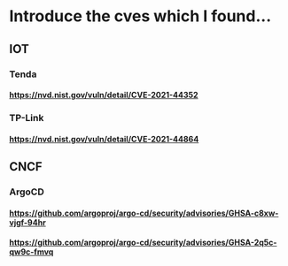 # Introduce the cves which I found... 

## IOT
### Tenda
#### https://nvd.nist.gov/vuln/detail/CVE-2021-44352

### TP-Link
#### https://nvd.nist.gov/vuln/detail/CVE-2021-44864

## CNCF
### ArgoCD
#### https://github.com/argoproj/argo-cd/security/advisories/GHSA-c8xw-vjgf-94hr
#### https://github.com/argoproj/argo-cd/security/advisories/GHSA-2q5c-qw9c-fmvq

